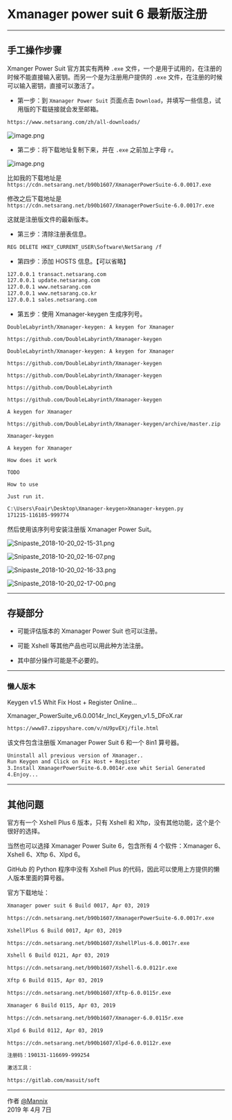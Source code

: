﻿# Xmanager power suit 6 最新版注册

------

## 手工操作步骤

Xmanger Power Suit 官方其实有两种 `.exe` 文件，一个是用于试用的，在注册的时候不能直接输入密钥。而另一个是为注册用户提供的 `.exe` 文件，在注册的时候可以输入密钥，直接可以激活了。

* 第一步：到 `Xmanager Power Suit` 页面点击 `Download`，并填写一些信息，试用版的下载链接就会发至邮箱。

```txt
https://www.netsarang.com/zh/all-downloads/
```

![image.png](https://whitecell.io/upload/attach/201904/_WUR876YC9K5B2XR.png)

* 第二步：将下载地址复制下来，并在 `.exe` 之前加上字母 `r`。

![image.png](https://whitecell.io/upload/attach/201904/_WUR876YC9K5B2XR.png)

比如我的下载地址是 `https://cdn.netsarang.net/b90b1607/XmanagerPowerSuite-6.0.0017.exe`

修改之后下载地址是 `https://cdn.netsarang.net/b90b1607/XmanagerPowerSuite-6.0.0017r.exe`

这就是注册版文件的最新版本。

* 第三步：清除注册表信息。

```txt
REG DELETE HKEY_CURRENT_USER\Software\NetSarang /f
```

* 第四步：添加 HOSTS 信息。【可以省略】

```txt
127.0.0.1 transact.netsarang.com
127.0.0.1 update.netsarang.com
127.0.0.1 www.netsarang.com
127.0.0.1 www.netsarang.co.kr
127.0.0.1 sales.netsarang.com
```

* 第五步：使用 Xmanager-keygen 生成序列号。

```
DoubleLabyrinth/Xmanager-keygen: A keygen for Xmanager

https://github.com/DoubleLabyrinth/Xmanager-keygen

DoubleLabyrinth/Xmanager-keygen: A keygen for Xmanager

https://github.com/DoubleLabyrinth/Xmanager-keygen

https://github.com/DoubleLabyrinth/Xmanager-keygen

https://github.com/DoubleLabyrinth

https://github.com/DoubleLabyrinth/Xmanager-keygen

A keygen for Xmanager

https://github.com/DoubleLabyrinth/Xmanager-keygen/archive/master.zip

Xmanager-keygen

A keygen for Xmanager

How does it work

TODO

How to use

Just run it.
```

```txt
C:\Users\Foair\Desktop\Xmanager-keygen>Xmanager-keygen.py
171215-116185-999774
```

然后使用该序列号安装注册版 Xmanager Power Suit。

![Snipaste_2018-10-20_02-15-31.png](https://whitecell.io/upload/attach/201810/151_VYANXMU5B598UFN.png "Snipaste_2018-10-20_02-15-31.png")

![Snipaste_2018-10-20_02-16-07.png](https://whitecell.io/upload/attach/201810/151_N6PZBGNSE3HRWQ6.png "Snipaste_2018-10-20_02-16-07.png")

![Snipaste_2018-10-20_02-16-33.png](https://whitecell.io/upload/attach/201810/151_NC7JWTY2W7NMHW7.png "Snipaste_2018-10-20_02-16-33.png")

![Snipaste_2018-10-20_02-17-00.png](https://whitecell.io/upload/attach/201810/151_2XYVH4WTMSKXS3Q.png "Snipaste_2018-10-20_02-17-00.png")

---

## 存疑部分

* 可能评估版本的 Xmanager Power Suit 也可以注册。

* 可能 Xshell 等其他产品也可以用此种方法注册。

* 其中部分操作可能是不必要的。

---

### 懒人版本

Keygen v1.5 Whit Fix Host + Register Online...

Xmanager_PowerSuite_v6.0.0014r_Incl_Keygen_v1.5_DFoX.rar

```txt
https://www87.zippyshare.com/v/nU9pvEXj/file.html
```

该文件包含注册版 Xmanager Power Suit 6 和一个 8in1 算号器。

```txt
Uninstall all previous version of Xmanager..
Run Keygen and Click on Fix Host + Register
3.Install XmanagerPowerSuite-6.0.0014r.exe whit Serial Generated
4.Enjoy...
```

---

## 其他问题

官方有一个 Xshell Plus 6 版本，只有 Xshell 和 Xftp，没有其他功能，这个是个很好的选择。

当然也可以选择 Xmanager Power Suite 6，包含所有 4 个软件：Xmanager 6、Xshell 6、Xftp 6、Xlpd 6。

GitHub 的 Python 程序中没有 Xshell Plus 的代码，因此可以使用上方提供的懒人版本里面的算号器。

官方下载地址：

```txt
Xmanager power suit 6 Build 0017, Apr 03, 2019

https://cdn.netsarang.net/b90b1607/XmanagerPowerSuite-6.0.0017r.exe

XshellPlus 6 Build 0017, Apr 03, 2019

https://cdn.netsarang.net/b90b1607/XshellPlus-6.0.0017r.exe

Xshell 6 Build 0121, Apr 03, 2019

https://cdn.netsarang.net/b90b1607/Xshell-6.0.0121r.exe

Xftp 6 Build 0115, Apr 03, 2019

https://cdn.netsarang.net/b90b1607/Xftp-6.0.0115r.exe

Xmanager 6 Build 0115, Apr 03, 2019

https://cdn.netsarang.net/b90b1607/Xmanager-6.0.0115r.exe

Xlpd 6 Build 0112, Apr 03, 2019

https://cdn.netsarang.net/b90b1607/Xlpd-6.0.0112r.exe

注册码：190131-116699-999254

激活工具：

https://gitlab.com/masuit/soft
```

------

作者 [@Mannix][1]     
2019 年 4月 7日

[1]: http://mannix.top/